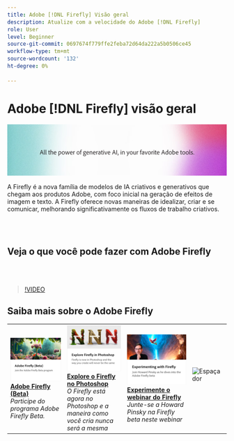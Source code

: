 ```yaml
---
title: Adobe [!DNL Firefly] Visão geral
description: Atualize com a velocidade do Adobe [!DNL Firefly]
role: User
level: Beginner
source-git-commit: 0697674f779ffe2feba72d64da222a5b0506ce45
workflow-type: tm+mt
source-wordcount: '132'
ht-degree: 0%

---
```


# Adobe [!DNL Firefly] visão geral

![Firefly Hero Image](../assets/firefly.png)

A Firefly é a nova família de modelos de IA criativos e generativos que chegam aos produtos Adobe, com foco inicial na geração de efeitos de imagem e texto. A Firefly oferece novas maneiras de idealizar, criar e se comunicar, melhorando significativamente os fluxos de trabalho criativos.

<br> 

## Veja o que você pode fazer com Adobe Firefly

<br> 

>[!VIDEO](https://video.tv.adobe.com/v/3416970t1?quality=12&learn=on&hidetitle=true)

## Saiba mais sobre o Adobe Firefly

<table>
<tr>
   <td>
      <a href="https://firefly.adobe.com/" target="_blank">
         <img alt="Adobe Firefly (Beta)" src="assets/firefly-beta.png" />
      </a>
      <div>
      <a href="https://firefly.adobe.com/" target="_blank"><strong>Adobe Firefly (Beta)</strong></a>
      </div>
      <em>Participe do programa Adobe Firefly Beta.</em>
      <br>
  </td>
  <td>
      <a href="https://www.adobe.com/sensei/generative-ai/firefly.html" target="_blank">
         <img alt="Explore o Firefly no Photoshop" src="assets/firefly-photoshop.png" />
      </a>
      <div>
      <a href="https://www.adobe.com/sensei/generative-ai/firefly.html" target="_blank"><strong>Explore o Firefly no Photoshop</strong></a>
      </div>
      <em>O Firefly está agora no Photoshop e a maneira como você cria nunca será a mesma</em>
      <br>
  </td>
  <td>
      <a href="webinar-experimenting.md">
         <img alt="Experimentando o Adobe Firefly" src="assets/webinar-experimenting.png" />
      </a>
      <div>
      <a href="webinar-experimenting.md"><strong>Experimente o webinar do Firefly</strong></a>
      </div>
      <em>Junte-se a Howard Pinsky na Firefly beta neste webinar</em>
      <br>
  </td>
  <td>
    <img alt="Espaçador" src="../assets/Whitespacer.png" />
    <div>
    <br>
  </td>
</tr>
</table>
